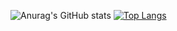 ![Anurag's GitHub stats](https://github-readme-stats.vercel.app/api?username=firdauschuzaeni&show_icons=true&theme=radical)
[![Top Langs](https://github-readme-stats.vercel.app/api/top-langs/?username=firdauschuzaeni&layout=compact)](https://github.com/anuraghazra/github-readme-stats)
